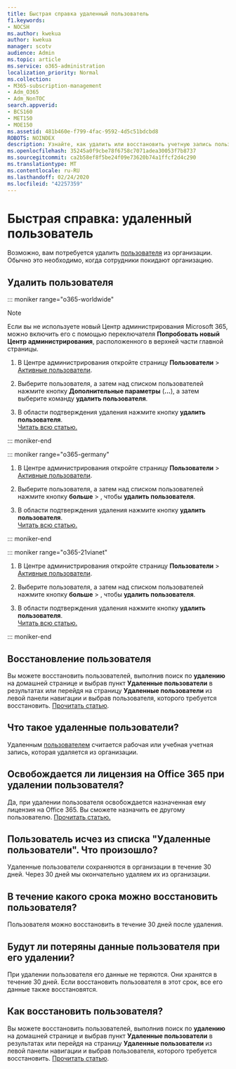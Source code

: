 ```yaml
---
title: Быстрая справка удаленный пользователь
f1.keywords:
- NOCSH
ms.author: kwekua
author: kwekua
manager: scotv
audience: Admin
ms.topic: article
ms.service: o365-administration
localization_priority: Normal
ms.collection:
- M365-subscription-management
- Adm_O365
- Adm_NonTOC
search.appverid:
- BCS160
- MET150
- MOE150
ms.assetid: 481b460e-f799-4fac-9592-4d5c51bdcbd8
ROBOTS: NOINDEX
description: Узнайте, как удалить или восстановить учетную запись пользователя Office 365.
ms.openlocfilehash: 35245a0f9cbe78f6758c7071adea30053f7b8737
ms.sourcegitcommit: ca2b58ef8f5be24f09e73620b74a1ffcf2d4c290
ms.translationtype: MT
ms.contentlocale: ru-RU
ms.lasthandoff: 02/24/2020
ms.locfileid: "42257359"
---
```

# <a name="quick-help-deleted-user"></a>Быстрая справка: удаленный пользователь

Возможно, вам потребуется удалить [пользователя](../add-users/add-users.md) из организации. Обычно это необходимо, когда сотрудники покидают организацию. 
  
## <a name="delete-a-user"></a>Удалить пользователя

::: moniker range="o365-worldwide"

> [!NOTE]
> Если вы не используете новый Центр администрирования Microsoft 365, можно включить его с помощью переключателя **Попробовать новый Центр администрирования**, расположенного в верхней части главной страницы.
  
1. В Центре администрирования откройте страницу **Пользователи** \> <a href="https://go.microsoft.com/fwlink/p/?linkid=834822" target="_blank">Активные пользователи</a>.

2. Выберите пользователя, а затем над списком пользователей нажмите кнопку **Дополнительные параметры** (**...**), а затем выберите команду **удалить пользователя**.
  
3. В области подтверждения удаления нажмите кнопку **удалить пользователя**. <br/>[Читать всю статью.](../add-users/delete-a-user.md)
  
::: moniker-end

::: moniker range="o365-germany"

1. В Центре администрирования откройте страницу **Пользователи** \> <a href="https://go.microsoft.com/fwlink/p/?linkid=847686" target="_blank">Активные пользователи</a>.  

2. Выберите пользователя, а затем над списком пользователей нажмите кнопку **больше** > , чтобы **удалить пользователя**.
  
3. В области подтверждения удаления нажмите кнопку **удалить пользователя**. <br/>[Читать всю статью.](../add-users/delete-a-user.md)

::: moniker-end

::: moniker range="o365-21vianet"

1. В Центре администрирования откройте страницу **Пользователи** \> <a href="https://go.microsoft.com/fwlink/p/?linkid=850628" target="_blank">Активные пользователи</a>. 

2. Выберите пользователя, а затем над списком пользователей нажмите кнопку **больше** > , чтобы **удалить пользователя**.
  
3. В области подтверждения удаления нажмите кнопку **удалить пользователя**. <br/>[Читать всю статью.](../add-users/delete-a-user.md)

::: moniker-end

  
## <a name="restore-a-user"></a>Восстановление пользователя

Вы можете восстановить пользователей, выполнив поиск по **удалению** на домашней странице и выбрав пункт **Удаленные пользователи** в результатах или перейдя на страницу **Удаленные пользователи** из левой панели навигации и выбрав пользователя, которого требуется восстановить. [Прочитать статью](../add-users/delete-a-user.md).
  
## <a name="what-are-deleted-users"></a>Что такое удаленные пользователи?

Удаленным [пользователем](../add-users/add-users.md) считается рабочая или учебная учетная запись, которая удаляется из организации. 
  
## <a name="does-deleting-a-user-free-up-their-office-365-license"></a>Освобождается ли лицензия на Office 365 при удалении пользователя?

Да, при удалении пользователя освобождается назначенная ему лицензия на Office 365. Вы сможете назначить ее другому пользователю. [Прочитать статью.](../../commerce/licenses/remove-licenses-from-subscription.md)
  
## <a name="i-had-a-deleted-user-listed-in-deleted-users-and-then-it-disappeared-what-happened"></a>Пользователь исчез из списка "Удаленные пользователи". Что произошло?

Удаленные пользователи сохраняются в организации в течение 30 дней. Через 30 дней мы окончательно удаляем их из организации.
  
## <a name="how-long-do-i-have-if-i-want-to-restore-a-user"></a>В течение какого срока можно восстановить пользователя?

Пользователя можно восстановить в течение 30 дней после удаления.
  
## <a name="do-i-lose-all-the-users-data-when-i-delete-them"></a>Будут ли потеряны данные пользователя при его удалении?

При удалении пользователя его данные не теряются. Они хранятся в течение 30 дней. Если восстановить пользователя в этот срок, все его данные также восстановятся.
  
## <a name="how-do-i-restore-a-user"></a>Как восстановить пользователя?

Вы можете восстановить пользователей, выполнив поиск по **удалению** на домашней странице и выбрав пункт **Удаленные пользователи** в результатах или перейдя на страницу **Удаленные пользователи** из левой панели навигации и выбрав пользователя, которого требуется восстановить. [Прочитать статью](../add-users/delete-a-user.md).
  

